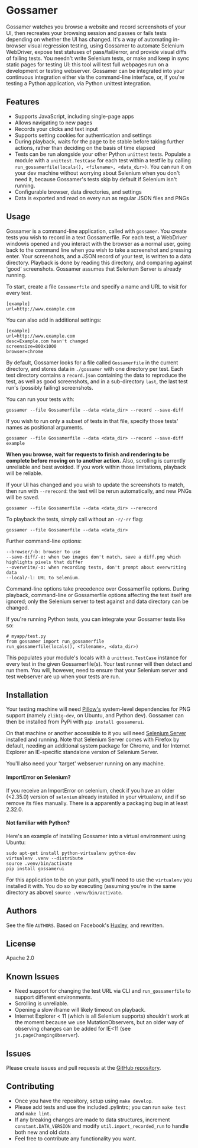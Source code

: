 # Gossamer

Gossamer watches you browse a website and record screenshots of your UI, then
recreates your browsing session and passes or fails tests depending on whether
the UI has changed. It's a way of automating in-browser visual regression
testing, using Gossamer to automate Selenium WebDriver, expose test statuses
of pass/fail/error, and provide visual diffs of failing tests. You needn't
write Selenium tests, or make and keep in sync static pages for testing UI:
this tool will test full webpages run on a development or testing webserver.
Gossamer can be integrated into your continuous integration either via the
command-line interface, or, if you're testing a Python application, via
Python unittest integration.


## Features

* Supports JavaScript, including single-page apps
* Allows navigating to new pages
* Records your clicks and text input
* Supports setting cookies for authentication and settings
* During playback, waits for the page to be stable before taking further
actions, rather than deciding on the basis of time elapsed
* Tests can be run alongside your other Python `unittest` tests. Populate a
module with a `unittest.TestCase` for each test within a testfile by calling
`run_gossamerfile(locals(), <filename>, <data_dir>)`. You can run it on your
dev machine without worrying about Selenium when you don't need it,
because Gossamer's tests skip by default if Selenium isn't running.
* Configurable browser, data directories, and settings
* Data is exported and read on every run as regular JSON files and PNGs


## Usage

Gossamer is a command-line application, called with `gossamer`. You create
tests you wish to record in a text Gossamerfile. For each test, a WebDriver
windowis opened and you interact with the browser as a normal user, going
back to the command line when you wish to take a screenshot and pressing
enter. Your screenshots, and a JSON record of your test, is written to a
data directory. Playback is done by reading this directory, and comparing
against 'good' screenshots. Gossamer assumes that Selenium Server is
already running.

To start, create a file `Gossamerfile` and specify a name and URL to visit for
every test.

    [example]
    url=http://www.example.com

You can also add in additional settings:

    [example]
    url=http://www.example.com
    desc=Example.com hasn't changed
    screensize=800x1000
    browser=chrome


By default, Gossamer looks for a file called `Gossamerfile` in the current
directory, and stores data in `./gossamer` with one directory per test. Each
test directory contains a `record.json` containing the data to reproduce the
test, as well as good screenshots, and in a sub-directory `last`, the
last test run's (possibly failing) screenshots.

You can run your tests with:

    gossamer --file Gossamerfile --data <data_dir> --record --save-diff

If you wish to run only a subset of tests in that file, specify those tests'
names as positional arguments.

    gossamer --file Gossamerfile --data <data_dir> --record --save-diff example

**When you browse, wait for requests to finish and rendering to be complete before
moving on to another action.** Also, scrolling is currently unreliable and best
avoided. If you work within those limitations, playback will be reliable.

If your UI has changed and you wish to update the screenshots to match, then
run with `--rerecord`: the test will be rerun automatically, and new PNGs
will be saved.

    gossamer --file Gossamerfile --data <data_dir> --rerecord

To playback the tests, simply call without an `-r/-rr` flag:

    gossamer --file Gossamerfile --data <data_dir>

Further command-line options:

    --browser/-b: browser to use
    --save-diff/-e: when two images don't match, save a diff.png which
    highlights pixels that differ
    --overwrite/-o: when recording tests, don't prompt about overwriting data
    --local/-l: URL to Selenium.

Command-line options take precedence over Gossamerfile options. During playback,
command-line or Gossamerfile options affecting the test itself are ignored;
only the Selenium server to test against and data directory can be changed.

If you're running Python tests, you can integrate your Gossamer tests like so:

    # myapp/test.py
    from gossamer import run_gossamerfile
    run_gossamerfile(locals(), <filename>, <data_dir>)

This populates your module's locals with a `unittest.TestCase` instance for every
test in the given Gossamerfile(s). Your test runner will then detect and run them.
You will, however, need to ensure that your Selenium server and
test webserver are up when your tests are run.

## Installation

Your testing machine will need
[Pillow's](https://github.com/python-imaging/Pillow) system-level
dependencies for PNG support (namely `zlib1g-dev`, on Ubuntu, and Python
dev). Gossamer can then be installed from PyPi with `pip install gossamerui`.

On that machine or another accessible to it you will need
[Selenium Server](http://docs.seleniumhq.org/download/) installed and
running. Note that Selenium Server comes with Firefox by default, needing
an additional system package for Chrome, and for Internet Explorer an
IE-specific standalone version of Selenium Server.

You'll also need your 'target' webserver running on any machine.

#### ImportError on Selenium?

If you receive an ImportError on selenium, check if you have an older
(<2.35.0) version of `selenium` already installed in your virtualenv, and
if so remove its files manually. There is a apparently a packaging bug in
at least 2.32.0.

#### Not familiar with Python?

Here's an example of installing Gossamer into a virtual environment using Ubuntu:

    sudo apt-get install python-virtualenv python-dev
    virtualenv .venv --distribute
    source .venv/bin/activate
    pip install gossamerui

For this application to be on your path, you'll need to use the `virtualenv`
you installed it with. You do so by executing (assuming you're in the same
directory as above) `source .venv/bin/activate`.

## Authors

See the file `AUTHORS`. Based on Facebook's
[Huxley](https://github.com/facebook/huxley), and rewritten.

## License

Apache 2.0


## Known Issues

* Need support for changing the test URL via CLI and `run_gossamerfile` to
support different environments.
* Scrolling is unreliable.
* Opening a slow iframe will likely timeout on playback.
* Internet Explorer < 11 (which is all Selenium supports) shouldn't work at
the moment because we use MutationObservers, but an older way of observing
changes can be added for IE<11 (see `js.pageChangingObserver`).

## Issues

Please create issues and pull requests at the [GitHub repository](https://github.com/ijl/gossamer).

## Contributing

* Once you have the repository, setup using `make develop`.
* Please add tests and use the included .pylintrc; you can run `make test`
and `make lint`.
* If any breaking changes are made to data structures, increment
`constant.DATA_VERSION` and
modify `util.import_recorded_run` to handle both new and old data.
* Feel free to contribute any functionality you want.

